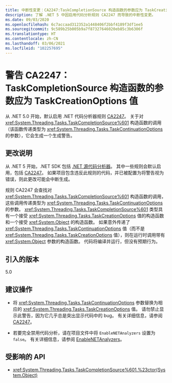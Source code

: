 ```yaml
---
title: 中断性变更：CA2247:TaskCompletionSource 构造函数的参数应为 TaskCreationOptions 值
description: 了解 .NET 5 中因启用代码分析规则 CA2247 而导致的中断性变更。
ms.date: 09/03/2020
ms.openlocfilehash: 6c7accaad312352a1448406f2bbf4189f3df1ee5
ms.sourcegitcommit: 9c589b25b005b9a7f87327646020eb85c3b6306f
ms.translationtype: HT
ms.contentlocale: zh-CN
ms.lasthandoff: 03/06/2021
ms.locfileid: "102257695"
---
```

# <a name="warning-ca2247-argument-to-taskcompletionsource-constructor-should-be-taskcreationoptions-value"></a>警告 CA2247：TaskCompletionSource 构造函数的参数应为 TaskCreationOptions 值

从 .NET 5.0 开始，默认启用 .NET 代码分析器规则 [CA2247](/visualstudio/code-quality/ca2247)。 关于对 <xref:System.Threading.Tasks.TaskCompletionSource%601> 构造函数的调用（该函数传递类型为 <xref:System.Threading.Tasks.TaskContinuationOptions> 的参数），它会生成一个生成警告。

## <a name="change-description"></a>更改说明

从 .NET 5 开始，.NET SDK 包括 [.NET 源代码分析器](../../../../fundamentals/code-analysis/overview.md)。 其中一些规则会默认启用，包括 [CA2247](/visualstudio/code-quality/ca2247)。 如果项目包含违反此规则的代码，并已被配置为将警告视为错误，则此更改可能会中断生成。

规则 CA2247 会查找对 <xref:System.Threading.Tasks.TaskCompletionSource%601> 构造函数的调用，这些调用传递类型为 <xref:System.Threading.Tasks.TaskContinuationOptions> 的参数。 <xref:System.Threading.Tasks.TaskCompletionSource%601> 类型具有一个接受 <xref:System.Threading.Tasks.TaskCreationOptions> 值的构造函数和一个接受 <xref:System.Object> 的构造函数。 如果意外传递了 <xref:System.Threading.Tasks.TaskContinuationOptions> 值（而不是 <xref:System.Threading.Tasks.TaskCreationOptions> 值），则在运行时调用带有 <xref:System.Object> 参数的构造函数。 代码将编译并运行，但没有预期行为。

## <a name="version-introduced"></a>引入的版本

5.0

## <a name="recommended-action"></a>建议操作

- 将 <xref:System.Threading.Tasks.TaskContinuationOptions> 参数替换为相应的 <xref:System.Threading.Tasks.TaskCreationOptions> 值。 请勿禁止显示此警告，因为它几乎总是突出显示代码中的 bug。 有关详细信息，请参阅 [CA2247](/visualstudio/code-quality/ca2247)。

- 若要完全禁用代码分析，请在项目文件中将 `EnableNETAnalyzers` 设置为 `false`。 有关详细信息，请参阅 [EnableNETAnalyzers](../../../project-sdk/msbuild-props.md#enablenetanalyzers)。

## <a name="affected-apis"></a>受影响的 API

- <xref:System.Threading.Tasks.TaskCompletionSource%601.%23ctor(System.Object)>

<!--

### Affected APIs

- ``M:System.Threading.Tasks.TaskCompletionSource`1.#ctor(System.Object)``

### Category

Code analysis

-->

